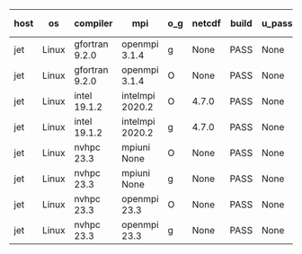 

| host     | os       | compiler                              | mpi                      | o_g        | netcdf        | build       | u_pass          | u_fail          | s_pass            | s_fail            | e_pass             | e_fail             | nuopc_pass       | nuopc_fail       | artifacts link          |
|----------|----------|---------------------------------------|--------------------------|------------|---------------|-------------|-----------------|-----------------|-------------------|-------------------|--------------------|--------------------|------------------|------------------|-------------------------|
| jet | Linux | gfortran 9.2.0 | openmpi 3.1.4  | g | None  | PASS | None | None | None | None | None | None | None | None | <a href="https://github.com/esmf-org/esmf-test-artifacts/tree/befd57212dc3e3570a6d3c24a58fbc1597229372/develop/gfortran/9.2.0/g/openmpi/3.1.4" target="_blank">befd572</a> | 
| jet | Linux | gfortran 9.2.0 | openmpi 3.1.4  | O | None  | PASS | None | None | None | None | None | None | None | None | <a href="https://github.com/esmf-org/esmf-test-artifacts/tree/b87fc7f00eba2329c9e57860fe0b80c9dc66e4cf/develop/gfortran/9.2.0/O/openmpi/3.1.4" target="_blank">b87fc7f</a> | 
| jet | Linux | intel 19.1.2 | intelmpi 2020.2  | O | 4.7.0  | PASS | None | None | None | None | None | None | None | None | <a href="https://github.com/esmf-org/esmf-test-artifacts/tree/406276cb47e5f1b084a03004f4ef29b46a82ac79/develop/intel/19.1.2/O/intelmpi/2020.2" target="_blank">406276c</a> | 
| jet | Linux | intel 19.1.2 | intelmpi 2020.2  | g | 4.7.0  | PASS | None | None | None | None | None | None | None | None | <a href="https://github.com/esmf-org/esmf-test-artifacts/tree/90ce0d749c1d295ee7106ed525c2ee361bf39af7/develop/intel/19.1.2/g/intelmpi/2020.2" target="_blank">90ce0d7</a> | 
| jet | Linux | nvhpc 23.3 | mpiuni None  | O | None  | PASS | None | None | None | None | None | None | None | None | <a href="https://github.com/esmf-org/esmf-test-artifacts/tree/16f7805505131b29b182b680c33fddadfe8201bf/develop/nvhpc/23.3/O/mpiuni/None" target="_blank">16f7805</a> | 
| jet | Linux | nvhpc 23.3 | mpiuni None  | g | None  | PASS | None | None | None | None | None | None | None | None | <a href="https://github.com/esmf-org/esmf-test-artifacts/tree/01e010d45dfd4e328a87b5872bdda4753af018e7/develop/nvhpc/23.3/g/mpiuni/None" target="_blank">01e010d</a> | 
| jet | Linux | nvhpc 23.3 | openmpi 23.3  | O | None  | PASS | None | None | None | None | None | None | None | None | <a href="https://github.com/esmf-org/esmf-test-artifacts/tree/307e1aa0d95f4018dad468042e4249e2767faa59/develop/nvhpc/23.3/O/openmpi/23.3" target="_blank">307e1aa</a> | 
| jet | Linux | nvhpc 23.3 | openmpi 23.3  | g | None  | PASS | None | None | None | None | None | None | None | None | <a href="https://github.com/esmf-org/esmf-test-artifacts/tree/0d3a5b3338cbc3508fee4bcd995979ff519974b4/develop/nvhpc/23.3/g/openmpi/23.3" target="_blank">0d3a5b3</a> | 
